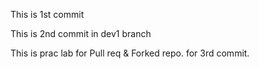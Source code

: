 This is 1st commit

This is 2nd commit in dev1 branch

This is prac lab for Pull req & Forked repo. for 3rd commit.
